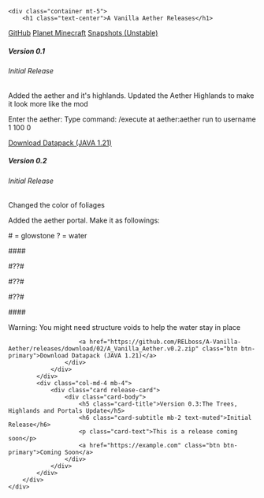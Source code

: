 <link href="https://maxcdn.bootstrapcdn.com/bootstrap/4.5.2/css/bootstrap.min.css" rel="stylesheet">
  
    <div class="container mt-5">
        <h1 class="text-center">A Vanilla Aether Releases</h1>
<a href="https://github.com/RELboss/A-Vanilla-Aether" class="btn btn-primary" tabindex="-1" role="button">GitHub</a>
<a href="https://www.planetminecraft.com/data-pack/a-vanilla-aether/" class="btn btn-success" tabindex="-1" role="button">Planet Minecraft</a>
<a href="https://github.com/RELboss/A-Vanilla-Aether-Snapshots/releases" class="btn btn-dark" tabindex="-1" role="button">Snapshots (Unstable)</a>
        <div class="row mt-3">
            <div class="col-md-4 mb-4">
                <div class="card release-card">
                    <div class="card-body">
                        <h5 class="card-title">Version 0.1</h5>
                        <h6 class="card-subtitle mb-2 text-muted">Initial Release</h6>
                        <p class="card-text">Added the aether and it's highlands.
Updated the Aether Highlands to make it look more like the mod
</p>
                        <p class="card-text">Enter the aether:
Type command: /execute at aether:aether run to username 1 100 0</p>
                        <a href="https://github.com/RELboss/A-Vanilla-Aether/releases/download/01/A_Vanilla_Aether.v0.1.zip" class="btn btn-primary">Download Datapack (JAVA 1.21)</a>
                    </div>
                </div>
            </div>
            <div class="col-md-4 mb-4">
                <div class="card release-card">
                    <div class="card-body">
                        <h5 class="card-title">Version 0.2</h5>
                        <h6 class="card-subtitle mb-2 text-muted">Initial Release</h6>
                        <p class="card-text">Changed the color of foliages</p>
                        <p class="card-text mt-1">Added the aether portal.
Make it as followings:
</p>
                        <p class="card-text mt-1"># = glowstone
? = water
</p>
                        <p class="card-text mt-1">####
</p>
                        <p class="card-text mt-1">#??#
</p>
                        <p class="card-text mt-1">#??#
</p>
                        <p class="card-text mt-1>#??#
</p>
                        <p class="card-text mt-1">#??#
</p>
                        <p class="card-text mt-1">####
</p>
                        <p class="card-text mt-1">Warning: You might need structure voids to help the water stay in place</p>

                        <a href="https://github.com/RELboss/A-Vanilla-Aether/releases/download/02/A_Vanilla_Aether.v0.2.zip" class="btn btn-primary">Download Datapack (JAVA 1.21)</a>
                    </div>
                </div>
            </div>
            <div class="col-md-4 mb-4">
                <div class="card release-card">
                    <div class="card-body">
                        <h5 class="card-title">Version 0.3:The Trees, Highlands and Portals Update</h5>
                        <h6 class="card-subtitle mb-2 text-muted">Initial Release</h6>
                        <p class="card-text">This is a release coming soon</p>
                        <a href="https://example.com" class="btn btn-primary">Coming Soon</a>
                    </div>
                </div>
            </div>
        </div>
    </div>
